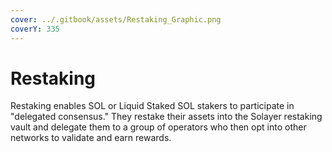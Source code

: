 ```yaml
---
cover: ../.gitbook/assets/Restaking_Graphic.png
coverY: 335
---
```


# Restaking&#x20;

Restaking enables SOL or Liquid Staked SOL stakers to participate in "delegated consensus." They restake their assets into the Solayer restaking vault and delegate them to a group of operators who then opt into other networks to validate and earn rewards.
